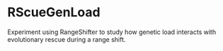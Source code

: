 # RScueGenLoad
Experiment using RangeShifter to study how genetic load interacts with evolutionary rescue during a range shift.
